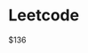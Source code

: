 # Leetcode

$136 

[$136 single-number]: https://github.com/Zhoulan-Jan/Leetcode/blob/master/11199/src/%24136.java

